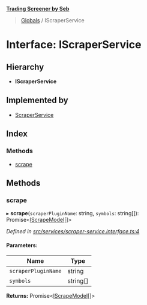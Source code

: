 **[Trading Screener by Seb](../README.md)**

> [Globals](../globals.md) / IScraperService

# Interface: IScraperService

## Hierarchy

* **IScraperService**

## Implemented by

* [ScraperService](../classes/scraperservice.md)

## Index

### Methods

* [scrape](iscraperservice.md#scrape)

## Methods

### scrape

▸ **scrape**(`scraperPluginName`: string, `symbols`: string[]): Promise\<[IScrapeModel](iscrapemodel.md)[]>

*Defined in [src/services/scraper-service.interface.ts:4](https://github.com/wiewiur667/TradingScreener/blob/196ff12/src/services/scraper-service.interface.ts#L4)*

#### Parameters:

Name | Type |
------ | ------ |
`scraperPluginName` | string |
`symbols` | string[] |

**Returns:** Promise\<[IScrapeModel](iscrapemodel.md)[]>
